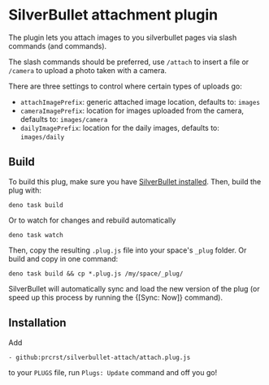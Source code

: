 
# SilverBullet attachment plugin

The plugin lets you attach images to you silverbullet pages via slash commands (and commands).

The slash commands should be preferred, use `/attach` to insert a file or `/camera` to upload a photo taken with a camera.

There are three settings to control where certain types of uploads go:
- `attachImagePrefix`: generic attached image location, defaults to: `images`
- `cameraImagePrefix`: location for images uploaded from the camera, defaults to: `images/camera`
- `dailyImagePrefix`: location for the daily images, defaults to: `images/daily`

## Build
To build this plug, make sure you have [SilverBullet installed](https://silverbullet.md/Install). Then, build the plug with:

```shell
deno task build
```

Or to watch for changes and rebuild automatically

```shell
deno task watch
```

Then, copy the resulting `.plug.js` file into your space's `_plug` folder. Or build and copy in one command:

```shell
deno task build && cp *.plug.js /my/space/_plug/
```

SilverBullet will automatically sync and load the new version of the plug (or speed up this process by running the {[Sync: Now]} command).

## Installation
Add

```
- github:prcrst/silverbullet-attach/attach.plug.js
```

to your `PLUGS` file, run `Plugs: Update` command and off you go!
